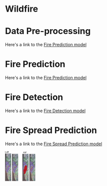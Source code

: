 # Wildfire

# Data Pre-processing
Here's a link to the [Fire Prediction model](/preprocessing)

# Fire Prediction
Here's a link to the [Fire Prediction model](/fire_prediction)

# Fire Detection
Here's a link to the [Fire Detection model](/fire_detection)

# Fire Spread Prediction
Here's a link to the [Fire Spread Prediction model](/fire_spread)

<img height="100" width="100" src="/fire_spread/images/fire_spread_sample.png" alt="Fire Spread Sample" title="Fire Spread Sample" />